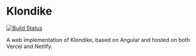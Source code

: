 # Klondike

[![Build Status](https://circleci.com/gh/arnauddrain/klondike.svg?style=shield)](https://circleci.com/gh/arnauddrain/klondike)

A web implementation of Klondike, based on Angular and hosted on both Vercel and Netlify.
